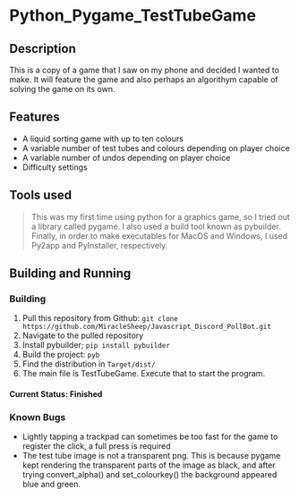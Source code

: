 # Python_Pygame_TestTubeGame


## Description
  This is a copy of a game that I saw on my phone and decided I wanted to make.
  It will feature the game and also perhaps an algorithym capable of solving the game on its own.
  
## Features
  * A liquid sorting game with up to ten colours
  * A variable number of test tubes and colours depending on player choice
  * A variable number of undos depending on player choice
  * Difficulty settings
  
 ## Tools used
 > This was my first time using python for a graphics game, so I tried out a library called pygame. I also used a build tool known as pybuilder. Finally, in order to make executables for MacOS and Windows, I used Py2app and PyInstaller, respectively.

## Building and Running

### Building
1. Pull this repository from Github: ``git clone https://github.com/MiracleSheep/Javascript_Discord_PollBot.git``
2. Navigate to the pulled repository
3. Install pybuilder; ``pip install pybuilder``
4. Build the project: ``pyb``
5. Find the distribution in ``Target/dist/``
6. The main file is TestTubeGame. Execute that to start the program.
  
  

#### Current Status: Finished

### Known Bugs
* Lightly tapping a trackpad can sometimes be too fast for the game to register the click, a full press is required
* The test tube image is not a transparent png. This is because pygame kept rendering the transparent parts of the image as black, and after trying convert_alpha() and set_colourkey() the background appeared blue and green. 

